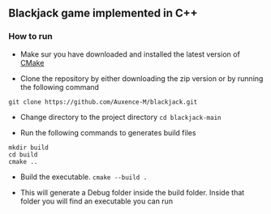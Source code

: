 ## Blackjack game implemented in C++

### How to run

- Make sur you have downloaded and installed the latest version of [CMake](https://cmake.org/download/)

- Clone the repository by either downloading the zip version or by running the following command

`git clone https://github.com/Auxence-M/blackjack.git`

- Change directory to the project directory `cd blackjack-main`

- Run the following commands to generates build files
 ```  
mkdir build 
cd build
cmake ..
   ```
- Build the executable. `cmake --build .`

- This will generate a Debug folder inside the build folder. Inside that folder you will find an executable you can run